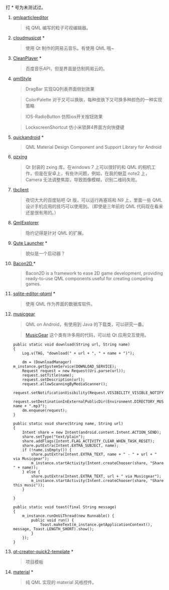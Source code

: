 打 * 号为未测试过。

1. [qmlparticleeditor](https://github.com/wearyinside/qmlparticleeditor)

    > 纯 QML 编写的粒子可视编辑器。

2. [cloudmusicqt](https://github.com/SunRain/cloudmusicqt) *

    > 使用 Qt 制作的网易云音乐。有使用 QML 哦~

2. [CleanPlayer](https://github.com/pansinm/CleanPlayer) *

     > 百度音乐API，但是界面是仿制网易云的。

3. [qmlStyle](https://github.com/SunRain/qmlStyle)

    > DragBar 实现QQ列表界面侧划效果

    > ColorPalette 对于又可以换肤，每种皮肤下又可换多种颜色的一种实现策略

    > IOS-RadioButton 仿照ios开关按钮效果

    > LockscreenShortcut 仿小米锁屏4界面方向快捷键

4. [quickandroid](https://github.com/benlau/quickandroid) *

    > QML Material Design Component and Support Library for Android

5. [qzxing](https://github.com/dplanella/qzxing)

    > Qt 封装的 zxing 库。在windows 7 上可以很好的和 QML 的相机工作，但是在安卓上，有些许问题，例如，在我的魅蓝 note2 上，Camera 无法调整焦距，导致图像模糊，识别二维码失败。


6. [tbclient](https://github.com/yeatse/tbclient)

    > 夜切大大的百度贴吧 Qt 版，可以运行再塞班和 N9 上，里面一些 QML 设计手机应用的技巧可以使用到。（即使是三年前的 QML 代码现在看来还是很有用的。）


7. [QmlExplorer](https://github.com/surfsky/QmlExplorer)

    > 隐约记得是针对 QML 的扩展。

8. [Qute Launcher](https://github.com/Iktwo/QuteLauncher) *

    > 貌似是一个启动器？

10. [Bacon2D ](https://github.com/Bacon2D/Bacon2D) *

    > Bacon2D is a framework to ease 2D game development, providing ready-to-use QML  components useful for creating compeling games.

11. [sqlite-editor-qtqml](https://github.com/ndesai/sqlite-editor-qtqml) *

    > 使用 QML 作为界面的数据库软件。

12. [musicgear](https://github.com/Iktwo/musicgear)

    > QML on Android，有使用到 Java 的下载类，可以研究一番。

    > [MusicGear](https://github.com/Iktwo/musicgear/blob/master/android/src/com/iktwo/musicgear/MusicGear.java) 这个类有许多用的代码，可以给 Qt 应用交互使用。

    ```
    public static void download(String url, String name)
    {
        Log.v(TAG, "download(" + url + ", " + name + ")");

        dm = (DownloadManager) m_instance.getSystemService(DOWNLOAD_SERVICE);
        Request request = new Request(Uri.parse(url));
        request.setTitle(name);
        request.setDescription(url);
        request.allowScanningByMediaScanner();
        request.setNotificationVisibility(Request.VISIBILITY_VISIBLE_NOTIFY_COMPLETED);
        request.setDestinationInExternalPublicDir(Environment.DIRECTORY_MUSIC, name + ".mp3");
        dm.enqueue(request);
    }

    public static void share(String name, String url)
    {
        Intent share = new Intent(android.content.Intent.ACTION_SEND);
        share.setType("text/plain");
        share.addFlags(Intent.FLAG_ACTIVITY_CLEAR_WHEN_TASK_RESET);
        share.putExtra(Intent.EXTRA_SUBJECT, name);
        if (!name.isEmpty()) {
            share.putExtra(Intent.EXTRA_TEXT, name + " - " + url + " via Musicgear");
            m_instance.startActivity(Intent.createChooser(share, "Share " + name));
        } else {
            share.putExtra(Intent.EXTRA_TEXT, url + " via Musicgear");
            m_instance.startActivity(Intent.createChooser(share, "Share this music"));
        }

    }

    public static void toast(final String message)
    {
        m_instance.runOnUiThread(new Runnable() {
            public void run() {
                Toast.makeText(m_instance.getApplicationContext(), message, Toast.LENGTH_SHORT).show();
            }
        });
    }

    ```

13. [qt-creator-quick2-template](https://github.com/Iktwo/qt-creator-quick2-template) *

    > 项目模板

14. [material](https://github.com/rschiang/material) *

    > 纯 QML 实现的 material 风格控件。
